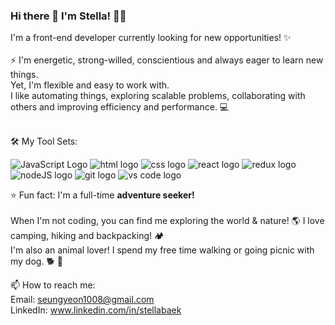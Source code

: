 ### Hi there 👋 I'm Stella! 🧚‍♀️
I'm a front-end developer currently looking for new opportunities! ✨ <br><br>
⚡️ I'm energetic, strong-willed, conscientious and always eager to learn new things. <br>
Yet, I'm flexible and easy to work with. <br>
I like automating things, exploring scalable problems, collaborating with others and improving efficiency and performance. 💻<br><br>


🛠  My Tool Sets:

<p float="left">
<img src="https://camo.githubusercontent.com/6f6990a311bb84dff8a426a5686eafc1986184c3b1066580fe36a9b0a0377d26/68747470733a2f2f696d672e736869656c64732e696f2f62616467652f4a6176615363726970742d3238324333343f6c6f676f3d6a617661736372697074266c6f676f436f6c6f723d463744463145" alt="JavaScript Logo" style="display: inline-block">
<img src="https://camo.githubusercontent.com/abcb2d8365dc291062b0a73ef91f79cb6477ceec8bbeffe915e0a05745990590/68747470733a2f2f696d672e736869656c64732e696f2f62616467652f48544d4c352d3238324333343f6c6f676f3d68746d6c35266c6f676f436f6c6f723d453334463236" alt="html logo"  style="display: inline-block">
<img src="https://camo.githubusercontent.com/1d372ce1dd004b42242a105c8881a869738e4604097976354aeced3322f93bbd/68747470733a2f2f696d672e736869656c64732e696f2f62616467652f435353332d3238324333343f6c6f676f3d63737333266c6f676f436f6c6f723d313537324236" alt="css logo"  style="display: inline-block">
<img src="https://camo.githubusercontent.com/8671bef9c9fc2ebd0a6894a87962636c4ab305568a9e4c956ca8d85cd91a67d4/68747470733a2f2f696d672e736869656c64732e696f2f62616467652f5265616374204e61746976652d3238324333343f6c6f676f3d7265616374266c6f676f436f6c6f723d363144414642" alt="react logo"  style="display: inline-block">
<img src="https://camo.githubusercontent.com/0e883dc2faeafa529ba419ec728fc147d4688974a420eca94b8610c9d05bfb32/68747470733a2f2f696d672e736869656c64732e696f2f62616467652f52656475782d3238324333343f6c6f676f3d7265647578266c6f676f436f6c6f723d373634414243" alt="redux logo"  style="display: inline-block">
<img src="https://camo.githubusercontent.com/d7acbbe6bd9702a2a1507f74de23919e5c1a5f9373c7b7cb94fb4074f42d1a9c/68747470733a2f2f696d672e736869656c64732e696f2f62616467652f4e6f64652e6a732d3238324333343f6c6f676f3d6e6f64652e6a73266c6f676f436f6c6f723d333339393333" alt="nodeJS logo"  style="display: inline-block">
<img src="https://camo.githubusercontent.com/6872de59dac86ded0a8d5d2beb0cb20b0a9cd7e2bbd578493baa084ad5aa2700/68747470733a2f2f696d672e736869656c64732e696f2f62616467652f6769742d3238324333343f6c6f676f3d676974266c6f676f436f6c6f723d463035303332" alt="git logo"  style="display: inline-block">
<img src="https://camo.githubusercontent.com/3f289d98c7b8dc0adb54cbeebcac97d462b8f027f9b3b88deaaab35eddba49b8/68747470733a2f2f696d672e736869656c64732e696f2f62616467652f5653253230436f64652d3238324333343f6c6f676f3d76697375616c2d73747564696f2d636f6465266c6f676f436f6c6f723d303037414343" alt="vs code logo"  style="display: inline-block">
</p>

⭐️ Fun fact: I'm a full-time <b>adventure seeker!</b> <br><br>
When I'm not coding, you can find me exploring the world & nature! 🌎 I love camping, hiking and backpacking! 🏕 <br>
I'm also an animal lover! I spend my free time walking or going picnic with my dog. 🐕 🐾

📫 How to reach me: <br>
Email: seungyeon1008@gmail.com <br>
LinkedIn: www.linkedin.com/in/stellabaek

<!--
**StellaBaek/StellaBaek** is a ✨ _special_ ✨ repository because its `README.md` (this file) appears on your GitHub profile.

Here are some ideas to get you started:

- 🔭 I’m currently working on ...
- 🌱 I’m currently learning ...
- 👯 I’m looking to collaborate on ...
- 🤔 I’m looking for help with ...
- 💬 Ask me about ...
- 📫 How to reach me: ...
- 😄 Pronouns: ...
- ⚡ Fun fact: ...
-->
